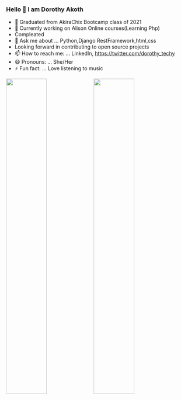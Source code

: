 ### Hello 👋 I am Dorothy Akoth




- 🔭 Graduated from AkiraChix Bootcamp class of 2021
- 🌱 Currently working on Alison Online courses(Learning Php)
-    Compleated 
- 💬 Ask me about ... Python,Django RestFramework,html,css
-    Looking forward in contributing to open source projects
- 📫 How to reach me: ... LinkedIn,    https://twitter.com/dorothy_techy
- 😄 Pronouns: ... She/Her
- ⚡ Fun fact: ...  Love listening to music



<img align="left" width="47%" src="https://github-readme-stats.vercel.app/api?username=Dorothy2020&show_icons=true&theme=radical"/>
<img align="left" width="47%" src="https://github-readme-stats.vercel.app/api/top-langs/?username=Dorothy2020&layout=compact"/>


